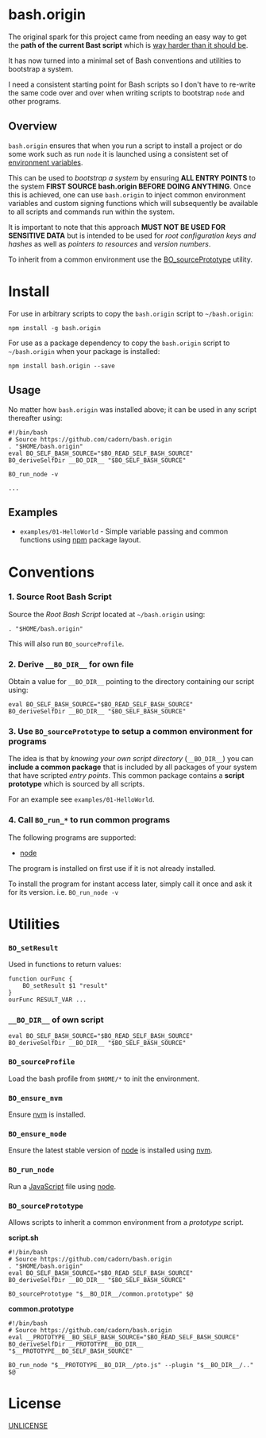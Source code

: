 bash.origin
===========

The original spark for this project came from needing an easy way to get the **path of the current Bast script** which is [way harder than it should be](http://stackoverflow.com/a/246128/330439).

It has now turned into a minimal set of Bash conventions and utilities to bootstrap a system.

I need a consistent starting point for Bash scripts so I don't have to re-write the same code over and over when writing scripts to bootstrap `node` and other programs.

Overview
--------

`bash.origin` ensures that when you run a script to install a project or do some work such as run `node` it is launched using a consistent set of [environment variables](http://en.wikipedia.org/wiki/Environment_variable).

This can be used to *bootstrap a system* by ensuring **ALL ENTRY POINTS** to the system **FIRST SOURCE bash.origin BEFORE DOING ANYTHING**. Once this is achieved, one can use `bash.origin` to inject common environment variables and custom signing functions which will subsequently be available to all scripts and commands run within the system.

It is important to note that this approach **MUST NOT BE USED FOR SENSITIVE DATA** but is intended to be used for *root configuration keys and hashes* as well as *pointers to resources* and *version numbers*.

To inherit from a common environment use the [BO_sourcePrototype](https://github.com/cadorn/bash.origin#bo_sourceprototype) utility.


Install
=======

For use in arbitrary scripts to copy the `bash.origin` script to `~/bash.origin`:

	npm install -g bash.origin

For use as a package dependency to copy the `bash.origin` script to `~/bash.origin` when your package is installed:

	npm install bash.origin --save


Usage
-----

No matter how `bash.origin` was installed above; it can be used in any script thereafter using:

````
#!/bin/bash
# Source https://github.com/cadorn/bash.origin
. "$HOME/bash.origin"
eval BO_SELF_BASH_SOURCE="$BO_READ_SELF_BASH_SOURCE"
BO_deriveSelfDir __BO_DIR__ "$BO_SELF_BASH_SOURCE"

BO_run_node -v

...
````


Examples
--------

  * `examples/01-HelloWorld` - Simple variable passing and common functions using [npm](http://npmjs.org) package layout.


Conventions
===========

### 1. Source Root Bash Script

Source the *Root Bash Script* located at `~/bash.origin` using:

    . "$HOME/bash.origin"

This will also run `BO_sourceProfile`.


### 2. Derive `__BO_DIR__` for own file

Obtain a value for `__BO_DIR__` pointing to the directory containing our script using:

	eval BO_SELF_BASH_SOURCE="$BO_READ_SELF_BASH_SOURCE"
	BO_deriveSelfDir __BO_DIR__ "$BO_SELF_BASH_SOURCE"

### 3. Use `BO_sourcePrototype` to setup a common environment for programs

The idea is that by *knowing your own script directory* (`__BO_DIR__`) you can **include a common package** that is included by all packages of your system that have scripted *entry points*. This common package contains a **script prototype** which is sourced by all scripts.

For an example see `examples/01-HelloWorld`.


### 4. Call `BO_run_*` to run common programs

The following programs are supported:

  * [node](http://nodejs.org)

The program is installed on first use if it is not already installed.

To install the program for instant access later, simply call it once and ask it for its version. i.e. `BO_run_node -v`


Utilities
=========

### `BO_setResult`

Used in functions to return values:

	function ourFunc {
		BO_setResult $1 "result"
	}
	ourFunc RESULT_VAR ...


### `__BO_DIR__` of own script

	eval BO_SELF_BASH_SOURCE="$BO_READ_SELF_BASH_SOURCE"
	BO_deriveSelfDir __BO_DIR__ "$BO_SELF_BASH_SOURCE"


### `BO_sourceProfile`

Load the bash profile from `$HOME/*` to init the environment.


### `BO_ensure_nvm`

Ensure [nvm](https://github.com/creationix/nvm) is installed.


### `BO_ensure_node`

Ensure the latest stable version of [node](http://nodejs.org) is installed using [nvm](https://github.com/creationix/nvm).


### `BO_run_node`

Run a [JavaScript](https://developer.mozilla.org/en-US/docs/Web/JavaScript) file using [node](http://nodejs.org).


### `BO_sourcePrototype`

Allows scripts to inherit a common environment from a *prototype* script.

**script.sh**
````
#!/bin/bash
# Source https://github.com/cadorn/bash.origin
. "$HOME/bash.origin"
eval BO_SELF_BASH_SOURCE="$BO_READ_SELF_BASH_SOURCE"
BO_deriveSelfDir __BO_DIR__ "$BO_SELF_BASH_SOURCE"

BO_sourcePrototype "$__BO_DIR__/common.prototype" $@
````

**common.prototype**
````
#!/bin/bash
# Source https://github.com/cadorn/bash.origin
eval __PROTOTYPE__BO_SELF_BASH_SOURCE="$BO_READ_SELF_BASH_SOURCE"
BO_deriveSelfDir __PROTOTYPE__BO_DIR__ "$__PROTOTYPE__BO_SELF_BASH_SOURCE"

BO_run_node "$__PROTOTYPE__BO_DIR__/pto.js" --plugin "$__BO_DIR__/.." $@
````


License
=======

[UNLICENSE](http://unlicense.org/)

